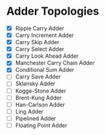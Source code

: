 # Adder Topologies

- [x] Ripple Carry Adder
- [x] Carry Increment Adder
- [x] Carry Skip Adder
- [x] Carry Select Adder
- [x] Carry Look Ahead Adder
- [x] Manchester Carry Chain Adder
- [x] Conditional Sum Adder
- [ ] Carry Save Adder
- [ ] Sklansky Adder
- [ ] Kogge-Stone Adder
- [ ] Brent-Kung Adder
- [ ] Han-Carlson Adder
- [ ] Ling Adder
- [ ] Pipelined Adder
- [ ] Floating Point Adder
